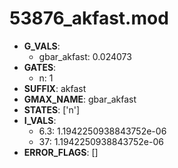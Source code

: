 # 53876_akfast.mod

- **G_VALS**:
  - gbar_akfast: 0.024073
- **GATES**:
  - n: 1
- **SUFFIX**: akfast
- **GMAX_NAME**: gbar_akfast
- **STATES**: ['n']
- **I_VALS**:
  - 6.3: 1.1942250938843752e-06
  - 37: 1.1942250938843752e-06
- **ERROR_FLAGS**: []
